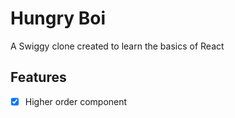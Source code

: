 # Hungry Boi

A Swiggy clone created to learn the basics of React

## Features

- [x] Higher order component
